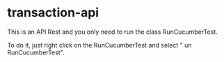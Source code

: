 # transaction-api

This is an API Rest and you only need to run the class RunCucumberTest. 

To do it, just right click on the RunCucumberTest and select " un RunCucumberTest".